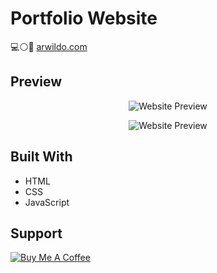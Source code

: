 # Portfolio Website
 :computer::white_circle::large_blue_circle: [arwildo.com](https://www.arwildo.com/)


## Preview
<p align="center">
  <img src="https://raw.githubusercontent.com/arwildo/arwildo.github.io/master/assets/images/arwildo-com.png?raw=true" alt="Website Preview"/>
</p>
    
<p align="center">
  <img src="https://raw.githubusercontent.com/arwildo/arwildo.github.io/master/assets/images/arwildo-com2.png?raw=true" alt="Website Preview"/>
</p>


## Built With

* HTML
* CSS
* JavaScript


## Support

<a href="https://www.buymeacoffee.com/Arwildo " target="_blank"><img src="https://www.buymeacoffee.com/assets/img/custom_images/white_img.png" alt="Buy Me A Coffee" style="height: auto !important;width: auto !important;" ></a>
